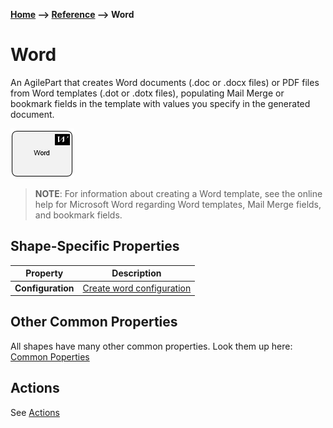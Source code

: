 __[Home](/) --> [Reference](/ref) --> Word__

# Word

An AgilePart that creates Word documents (.doc or .docx files) or PDF files from Word templates (.dot or .dotx files), populating Mail Merge or bookmark fields in the template with values you specify in the generated document.

![Word](media/Word.png)

> __NOTE__: For information about creating a Word template, see the online help for Microsoft Word regarding Word templates, Mail Merge fields, and bookmark fields.

<!--
Please refer to the AgilePoint documentation to know about this shape (<http://documentation.agilepoint.com/SupportPortal/DOCS/ProductDocumentation/05.02.0100/DocumentationLibrary/maps/index.html#agileshapeWord.html>)
-->
## Shape-Specific Properties

| Property | Description |
| -------- | ----------- |
| __Configuration__ | [Create word configuration](common/WordConfigurationProperty.md) |



## Other Common Properties
All shapes have many other common properties. Look them up here: [Common Poperties](common/README.md)

## Actions
See [Actions](common/Actions.md)

